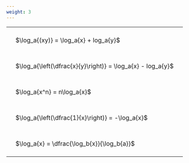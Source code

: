 ```yaml
---
weight: 3
---
```


<style type="text/css">
#T_f2aba th.col_heading {
  text-align: left;
  font-size: 1em;
}
#T_f2aba td {
  text-align: left;
  font-size: 1em;
  padding: 1.5em;
}
</style>
<table id="T_f2aba">
  <thead>
  </thead>
  <tbody>
    <tr>
      <td id="T_f2aba_row0_col0" class="data row0 col0" >$\log_a{(xy)} = \log_a{x} + log_a{y}$</td>
    </tr>
    <tr>
      <td id="T_f2aba_row1_col0" class="data row1 col0" >$\log_a{\left(\dfrac{x}{y}\right)} = \log_a{x} - log_a{y}$</td>
    </tr>
    <tr>
      <td id="T_f2aba_row2_col0" class="data row2 col0" >$\log_a{x^n} = n\log_a{x}$</td>
    </tr>
    <tr>
      <td id="T_f2aba_row3_col0" class="data row3 col0" >$\log_a{\left(\dfrac{1}{x}\right)} = -\log_a{x}$</td>
    </tr>
    <tr>
      <td id="T_f2aba_row4_col0" class="data row4 col0" >$\log_a{x} = \dfrac{\log_b{x}}{\log_b{a}}$</td>
    </tr>
  </tbody>
</table>
